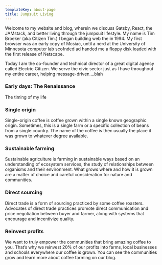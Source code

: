 ```yaml
---
templateKey: about-page
title: Jumpsuit Living
---
```

Welcome to my website and blog, wherein we discuss Gatsby, React, the JAMstack, and better living through the jumpsuit lifestyle. My name is Tim Broeker (aka Citizen Tim.) I began building web the in 1994. My first browser was an early copy of Mosiac, until a nerd at the University of Minnesota computer lab scofnded ad handed me a floppy disk loaded with the first release of Netscape. 

Today I am the co-founder and technical director of a great digital agency called Electric Citizen. We serve the civic sector just as I have throughout my entire career, helping message-driven....blah

### Early days: The Renaissance
The timing of my life 

### Single origin
Single-origin coffee is coffee grown within a single known geographic origin. Sometimes, this is a single farm or a specific collection of beans from a single country. The name of the coffee is then usually the place it was grown to whatever degree available.

### Sustainable farming
Sustainable agriculture is farming in sustainable ways based on an understanding of ecosystem services, the study of relationships between organisms and their environment. What grows where and how it is grown are a matter of choice and careful consideration for nature and communities.

### Direct sourcing
Direct trade is a form of sourcing practiced by some coffee roasters. Advocates of direct trade practices promote direct communication and price negotiation between buyer and farmer, along with systems that encourage and incentivize quality.

### Reinvest profits
We want to truly empower the communities that bring amazing coffee to you. That’s why we reinvest 20% of our profits into farms, local businesses and schools everywhere our coffee is grown. You can see the communities grow and learn more about coffee farming on our blog.
